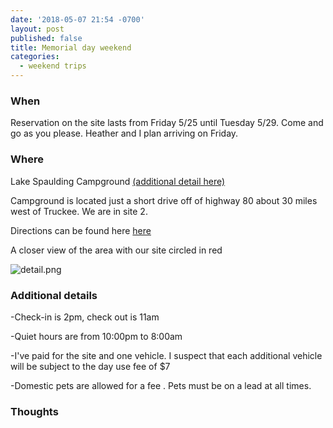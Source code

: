 ```yaml
---
date: '2018-05-07 21:54 -0700'
layout: post
published: false
title: Memorial day weekend
categories:
  - weekend trips
---
```

### When

Reservation on the site lasts from Friday 5/25 until Tuesday 5/29. Come and go as you please. Heather and I plan arriving on Friday.

### Where

Lake Spaulding Campground [(additional detail here)](https://www.alllaketahoe.com/lakes_rivers_falls/lake_spaulding.php)

Campground is located just a short drive off of highway 80 about 30 miles west of Truckee. We are in site 2.

Directions can be found here [here](https://goo.gl/maps/FZ9wpkudY772)

A closer view of the area with our site circled in red

![detail.png]({{site.baseurl}}/images/posts/detail.png)


### Additional details

-Check-in is 2pm, check out is 11am

-Quiet hours are from 10:00pm to 8:00am

-I've paid for the site and one vehicle. I suspect that each additional vehicle will be subject to the day use fee of $7

-Domestic pets are allowed for a fee . Pets must be on a lead at all times.


### Thoughts



